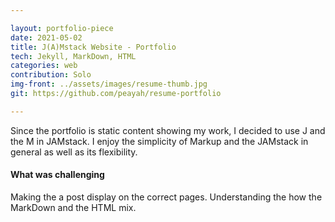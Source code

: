 ```yaml
---

layout: portfolio-piece
date: 2021-05-02
title: J(A)Mstack Website - Portfolio
tech: Jekyll, MarkDown, HTML
categories: web
contribution: Solo
img-front: ../assets/images/resume-thumb.jpg
git: https://github.com/peayah/resume-portfolio

---
```


Since the portfolio is static content showing my work, I decided to use J and the M in JAMstack. I enjoy the simplicity of Markup and the JAMstack in general as well as its flexibility.

#### What was challenging
Making the a post display on the correct pages. Understanding the how the MarkDown and the HTML mix.

